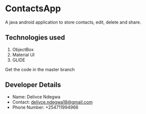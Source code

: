 # ContactsApp
A java android application to store contacts, edit, delete and share.

## Technologies used
1. ObjectBox
2. Material UI
3. GLIDE

Get the code in the master branch

## Developer Details
* Name: Delivce Ndegwa
* Contact: delivce.ndegwa18@gmail.com
* Phone Number: +254711994966



